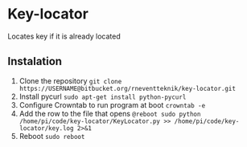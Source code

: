 # Key-locator
Locates key if it is already located

## Instalation
1. Clone the repository `git clone https://USERNAME@bitbucket.org/rneventteknik/key-locator.git`
2. Install pycurl `sudo apt-get install python-pycurl`
3. Configure Crowntab to run program at boot `crowntab -e`
4. Add the row to the file that opens `@reboot sudo python /home/pi/code/key-locator/KeyLocator.py >> /home/pi/code/key-locator/key.log 2>&1`
5. Reboot `sudo reboot`